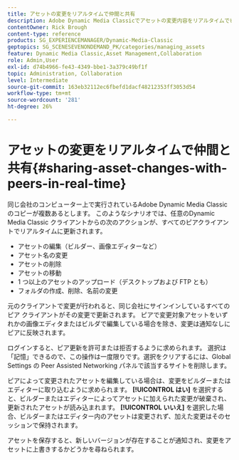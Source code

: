 ```yaml
---
title: アセットの変更をリアルタイムで仲間と共有
description: Adobe Dynamic Media Classicでアセットの変更内容をリアルタイムでピアと共有する方法を説明します。
contentOwner: Rick Brough
content-type: reference
products: SG_EXPERIENCEMANAGER/Dynamic-Media-Classic
geptopics: SG_SCENESEVENONDEMAND_PK/categories/managing_assets
feature: Dynamic Media Classic,Asset Management,Collaboration
role: Admin,User
exl-id: d74b4966-fe43-4349-bbe1-3a379c49bf1f
topic: Administration, Collaboration
level: Intermediate
source-git-commit: 163eb32112ec6fbefd1dacf48212353ff3053d54
workflow-type: tm+mt
source-wordcount: '281'
ht-degree: 26%

---
```


# アセットの変更をリアルタイムで仲間と共有{#sharing-asset-changes-with-peers-in-real-time}

同じ会社のコンピューター上で実行されているAdobe Dynamic Media Classicのコピーが複数あるとします。 このようなシナリオでは、任意のDynamic Media Classic クライアントからの次のアクションが、すべてのピアクライアントでリアルタイムに更新されます。

* アセットの編集（ビルダー、画像エディターなど）
* アセット名の変更
* アセットの削除
* アセットの移動
* 1 つ以上のアセットのアップロード（デスクトップおよび FTP とも）
* フォルダの作成、削除、名前の変更

元のクライアントで変更が行われると、同じ会社にサインインしているすべてのピア クライアントがその変更で更新されます。 ピアで変更対象アセットをいずれかの画像エディタまたはビルダで編集している場合を除き、変更は通知なしにピアに反映されます。

ログインすると、ピア更新を許可または拒否するように求められます。 選択は「記憶」できるので、この操作は一度限りです。選択をクリアするには、Global Settings の Peer Assisted Networking パネルで該当するサイトを削除します。

ピアによって変更されたアセットを編集している場合は、変更をビルダーまたはエディターに取り込むように求められます。 **[!UICONTROL はい]** を選択すると、ビルダーまたはエディターによってアセットに加えられた変更が破棄され、更新されたアセットが読み込まれます。 **[!UICONTROL いいえ]** を選択した場合、ビルダーまたはエディター内のアセットは変更されず、加えた変更はそのセッションで保持されます。

アセットを保存すると、新しいバージョンが存在することが通知され、変更をアセットに上書きするかどうかを尋ねられます。
